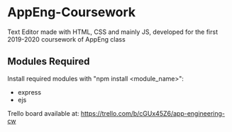 # AppEng-Coursework

Text Editor made with HTML, CSS and mainly JS, developed for the first 2019-2020 coursework of AppEng class

## Modules Required

Install required modules with "npm install <module_name>":

- express
- ejs

Trello board available at: https://trello.com/b/cGUx45Z6/app-engineering-cw
